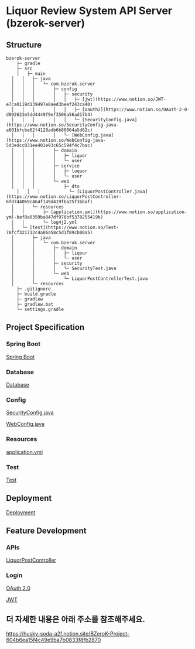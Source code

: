 # Liquor Review System API Server (bzerok-server)

## Structure

```
bzerok-server
	├─ gradle
	├─ src
	│   ├─ main
  │   │   ├─ java
  │   │   │   └─ com.bzerok.server
  │   │   │       ├─ config
  │   │   │       │   ├─ security
  │   │   │       │   │   ├─ [jwt](https://www.notion.so/JWT-e7ca0119d139497e8aed3beef243ca40)
  │   │   │       │   │   ├─ [oauth2](https://www.notion.so/OAuth-2-0-d092623e5dd4449f9ef3506a56ad17b4)
  │   │   │       │   │   └─ [SecurityConfig.java](https://www.notion.so/SecurityConfig-java-a601bfcbe62f4128adb6b80064a5d62c)
  │   │   │       │   └─ [WebConfig.java](https://www.notion.so/WebConfig-java-5d3edcc031ee401e93c65c594f4c7bac)
  │   │   │       ├─ domain
  │   │   │       │   ├─ liquor
  │   │   │       │   └─ user
  │   │   │       ├─ service
  │   │   │       │   ├─ luquor
  │   │   │       │   └─ user
  │   │   │       └─ web
  │   │   │           ├─ dto
	│   │   │           └─ [LiquorPostController.java](https://www.notion.so/LiquorPostController-6fd744069c464f149d419fba25f3bbaf)
  │   │   └─ resources
  │   │       ├─ [application.yml](https://www.notion.so/application-yml-baf8a0359ba847df976bf5378255419b)
  │   │       └─ log4j2.yml
  │   └─ [test](https://www.notion.so/Test-76fcf321712c4a86a58c5d1f89cb00a5)
  │       ├─ java
  │       │   └─ com.bzerok.server
  │       │       ├─ domain
  │       │       │   ├─ liqour
  │       │       │   └─ user
  │       │       ├─ security
  │       │       │   └─ SecurityTest.java
  │       │       └─ web
  │       │           └─ LiquorPostControllerTest.java
  │       └─ resources
	├─ .gitignore
	├─ build.gradle
	├─ gradlew
	├─ gradlew.bat
	└─ settings.gradle
```

## Project Specification

### Spring Boot

[Spring Boot](https://www.notion.so/Spring-Boot-f1fcad0aec3c4757bc4766b605a0c272)

### Database

[Database](https://www.notion.so/Database-24d9b622b69f4371b67594f32f3711ee)

### Config

[SecurityConfig.java](https://www.notion.so/SecurityConfig-java-a601bfcbe62f4128adb6b80064a5d62c)

[WebConfig.java](https://www.notion.so/WebConfig-java-5d3edcc031ee401e93c65c594f4c7bac)

### Resources

[application.yml](https://www.notion.so/application-yml-baf8a0359ba847df976bf5378255419b)

### Test

[Test](https://www.notion.so/Test-76fcf321712c4a86a58c5d1f89cb00a5)

## Deployment

[Deployment](https://www.notion.so/Deployment-235a3c7d28db428c81dc343251e3db4c)

## Feature Development

### APIs

[LiquorPostController](https://www.notion.so/LiquorPostController-6fd744069c464f149d419fba25f3bbaf)

### Login

[OAuth 2.0](https://www.notion.so/OAuth-2-0-d092623e5dd4449f9ef3506a56ad17b4)

[JWT](https://www.notion.so/JWT-e7ca0119d139497e8aed3beef243ca40)

## 더 자세한 내용은 아래 주소를 참조해주세요.
https://husky-soda-a2f.notion.site/BZeroK-Project-604b6ea15f4c49e9ba7b0833f8fb2870

